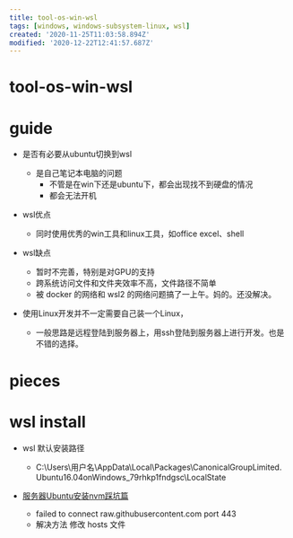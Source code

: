 ```yaml
---
title: tool-os-win-wsl
tags: [windows, windows-subsystem-linux, wsl]
created: '2020-11-25T11:03:58.894Z'
modified: '2020-12-22T12:41:57.687Z'
---
```


# tool-os-win-wsl

# guide

- 是否有必要从ubuntu切换到wsl
  - 是自己笔记本电脑的问题
    - 不管是在win下还是ubuntu下，都会出现找不到硬盘的情况
    - 都会无法开机

- wsl优点
  - 同时使用优秀的win工具和linux工具，如office excel、shell

- wsl缺点
  - 暂时不完善，特别是对GPU的支持
  - 跨系统访问文件和文件夹效率不高，文件路径不简单
  - 被 docker 的网络和 wsl2 的网络问题搞了一上午。妈的。还没解决。

- 使用Linux开发并不一定需要自己装一个Linux，
  - 一般思路是远程登陆到服务器上，用ssh登陆到服务器上进行开发。也是不错的选择。
# pieces

# wsl install

- wsl 默认安装路径
  - C:\Users\用户名\AppData\Local\Packages\CanonicalGroupLimited. Ubuntu16.04onWindows_79rhkp1fndgsc\LocalState

- [服务器Ubuntu安装nvm踩坑篇](https://blog.csdn.net/handsomezhanghui/article/details/111872159)
  - failed to connect raw.githubusercontent.com port 443
  - 解决方法 修改 hosts 文件
